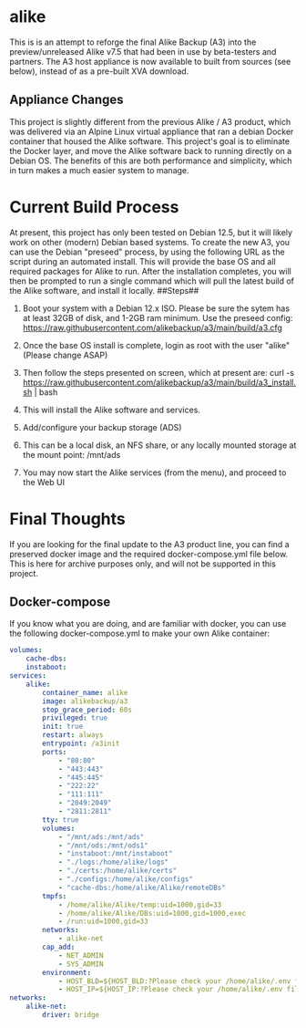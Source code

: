 # alike

This is is an attempt to reforge the final Alike Backup (A3) into the preview/unreleased Alike v7.5 that had been in use by beta-testers and partners.
The A3 host appliance is now available to built from sources (see below), instead of as a pre-built XVA download.

## Appliance Changes ##
This project is slightly different from the previous Alike / A3 product, which was delivered via an Alpine Linux virtual appliance that ran a debian Docker container that housed the Alike software.
This project's goal is to eliminate the Docker layer, and move the Alike software back to running directly on a Debian OS.  The benefits of this are both performance and simplicity, which in turn makes a much easier system to manage.


# Current Build Process #
At present, this project has only been tested on Debian 12.5, but it will likely work on other (modern) Debian based systems. To create the new A3, you can use the Debian "preseed" process, by using the following URL as the script during an automated install. This will provide the base OS and all required packages for Alike to run.  After the installation completes, you will then be prompted to run a single command which will pull the latest build of the Alike software, and install it locally.
##Steps##
1. Boot your system with a Debian 12.x ISO.  Please be sure the sytem has at least 32GB of disk, and 1-2GB ram minimum.
Use the preseed config:
	https://raw.githubusercontent.com/alikebackup/a3/main/build/a3.cfg

1. Once the base OS install is complete, login as root with the user "alike"  (Please change ASAP)
1. Then follow the steps presented on screen, which at present are:
  curl -s https://raw.githubusercontent.com/alikebackup/a3/main/build/a3_install.sh | bash
1. This will install the Alike software and services.
1. Add/configure your backup storage (ADS)
1. This can be a local disk, an NFS share, or any locally mounted storage at the mount point: /mnt/ads
1. You may now start the Alike services (from the menu), and proceed to the Web UI

# Final Thoughts #
If you are looking for the final update to the A3 product line, you can find a preserved docker image and the required docker-compose.yml file below.  This is here for archive purposes only, and will not be supported in this project.

## Docker-compose ###

If you know what you are doing, and are familiar with docker, you can use the following docker-compose.yml to make your own Alike container:
```yaml
volumes:
    cache-dbs:
    instaboot:
services:
    alike:
        container_name: alike
        image: alikebackup/a3
        stop_grace_period: 60s
        privileged: true
        init: true
        restart: always
        entrypoint: /a3init
        ports:
            - "80:80"
            - "443:443"
            - "445:445"
            - "222:22"
            - "111:111"
            - "2049:2049"
            - "2811:2811"
        tty: true
        volumes:
            - "/mnt/ads:/mnt/ads"
            - "/mnt/ods:/mnt/ods1"
            - "instaboot:/mnt/instaboot"
            - "./logs:/home/alike/logs"
            - "./certs:/home/alike/certs"
            - "./configs:/home/alike/configs"
            - "cache-dbs:/home/alike/Alike/remoteDBs"
        tmpfs:
            - /home/alike/Alike/temp:uid=1000,gid=33
            - /home/alike/Alike/DBs:uid=1000,gid=1000,exec
            - /run:uid=1000,gid=33
        networks:
            - alike-net
        cap_add:
            - NET_ADMIN
            - SYS_ADMIN
        environment:
            - HOST_BLD=${HOST_BLD:?Please check your /home/alike/.env file}
            - HOST_IP=${HOST_IP:?Please check your /home/alike/.env file}
networks:             
    alike-net:         
        driver: bridge 

```
